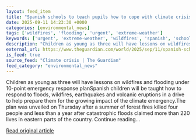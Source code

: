 ```yaml
---
layout: feed_item
title: "Spanish schools to teach pupils how to cope with climate crisis disasters"
date: 2025-09-11 14:23:30 +0000
categories: [environmental_news]
tags: ['wildfires', 'flooding', 'urgent', 'extreme-weather']
keywords: ['urgent', 'extreme-weather', 'wildfires', 'spanish', 'schools', 'flooding', 'teach']
description: "Children as young as three will have lessons on wildfires and flooding under 10-point emergency response planSpanish children will be taught how to respond t..."
external_url: https://www.theguardian.com/world/2025/sep/11/spanish-schools-to-give-lessons-in-coping-with-natural-disassters
is_feed: true
source_feed: "Climate crisis | The Guardian"
feed_category: "environmental_news"
---
```


Children as young as three will have lessons on wildfires and flooding under 10-point emergency response planSpanish children will be taught how to respond to floods, wildfires, earthquakes and volcanic eruptions in a drive to help prepare them for the growing impact of the climate emergency.The plan was unveiled on Thursday after a summer of forest fires killed four people and less than a year after catastrophic floods claimed more than 220 lives in eastern parts of the country. Continue reading...

[Read original article](https://www.theguardian.com/world/2025/sep/11/spanish-schools-to-give-lessons-in-coping-with-natural-disassters)
